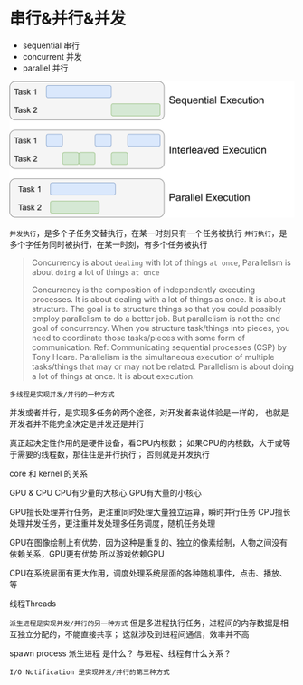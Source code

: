 # 串行&并行&并发

+ sequential 串行
+ concurrent 并发
+ parallel 并行

![串行并行并发](0mg/task-execute.png)

`并发执行`，是多个子任务交替执行，在某一时刻只有一个任务被执行
`并行执行`，是多个字任务同时被执行，在某一时刻，有多个任务被执行

> Concurrency is about `dealing` with lot of things `at once`, Parallelism is about `doing` a lot of things `at once`
>
> Concurrency is the composition of independently executing processes.
> It is about dealing with a lot of things as once. It is about structure. The goal is to structure things so that you could possibly employ parallelism to do a better job. But parallelism is not the end goal of concurrency. When you structure task/things into pieces, you need to coordinate those tasks/pieces with some form of communication. Ref: Communicating sequential processes (CSP) by Tony Hoare.
> Parallelism is the simultaneous execution of multiple tasks/things that may or may not be related.
> Parallelism is about doing a lot of things at once. It is about execution.

`多线程是实现并发/并行的一种方式`

并发或者并行，是实现多任务的两个途径，对开发者来说体验是一样的，
也就是开发者并不能完全决定是并发还是并行

真正起决定性作用的是硬件设备，看CPU内核数；
如果CPU的内核数，大于或等于需要的线程数，那往往是并行执行；
否则就是并发执行

core 和 kernel 的关系

GPU & CPU
CPU有少量的大核心
GPU有大量的小核心

GPU擅长处理并行任务，更注重同时处理大量独立运算，瞬时并行任务
CPU擅长处理并发任务，更注重并发处理多任务调度，随机任务处理

GPU在图像绘制上有优势，因为这种是重复的、独立的像素绘制，人物之间没有依赖关系，GPU更有优势
所以游戏依赖GPU

CPU在系统层面有更大作用，调度处理系统层面的各种随机事件，点击、播放、等


线程Threads

`派生进程是实现并发/并行的另一种方式`
但是多进程执行任务，进程间的内存数据是相互独立分配的，不能直接共享；
这就涉及到进程间通信，效率并不高

spawn process 派生进程 是什么？
与进程、线程有什么关系？

`I/O Notification 是实现并发/并行的第三种方式`

